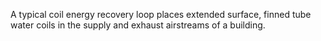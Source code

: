 A typical coil energy recovery loop places extended surface, finned tube water coils in the supply and exhaust airstreams of a building.